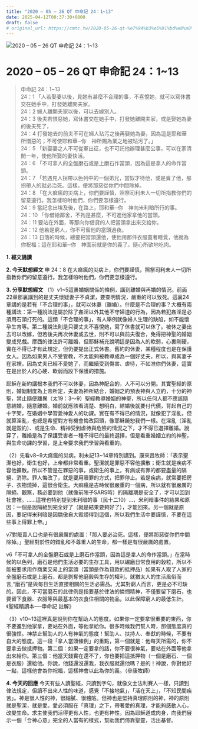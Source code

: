 ```yaml
---
title: "2020 – 05 – 26 QT 申命記 24：1~13"
date: 2025-04-12T00:37:30+0800
draft: false
# original_url: https://cmtc.tw/2020-05-26-qt-%e7%94%b3%e5%91%bd%e8%a8%98-24%ef%bc%9a113
---
```


![2020 – 05 – 26 QT 申命記 24：1\~13](/images/qt.jpg   "2020 – 05 – 26 QT 申命記 24：1\~13")

# 2020 – 05 – 26 QT 申命記 24：1\~13

> 申命記 24：1\~13  
> 24：1 「人若娶妻以後，見她有甚麼不合理的事，不喜悅她，就可以寫休書交在她手中，打發她離開夫家。  
> 24：2 婦人離開夫家以後，可以去嫁別人。  
> 24：3 後夫若恨惡她，寫休書交在她手中，打發她離開夫家，或是娶她為妻的後夫死了，  
> 24：4 打發她去的前夫不可在婦人玷污之後再娶她為妻，因為這是耶和華所憎惡的；不可使耶和華─你　神所賜為業之地被玷污了。」  
> 24：5 「新娶妻之人不可從軍出征，也不可託他辦理甚麼公事，可以在家清閒一年，使他所娶的妻快活。  
> 24：6 「不可拿人的全盤磨石或是上磨石作當頭，因為這是拿人的命作當頭。  
> 24：7 「若遇見人拐帶以色列中的一個弟兄，當奴才待他，或是賣了他，那拐帶人的就必治死。這樣，便將那惡從你們中間除掉。  
> 24：8 「在大痲瘋的災病上，你們要謹慎，照祭司利未人一切所指教你們的留意遵行。我怎樣吩咐他們，你們要怎樣遵行。  
> 24：9 當記念出埃及後，在路上，耶和華─你　神向米利暗所行的事。  
> 24：10 「你借給鄰舍，不拘是甚麼，不可進他家拿他的當頭。  
> 24：11 要站在外面，等那向你借貸的人把當頭拿出來交給你。  
> 24：12 他若是窮人，你不可留他的當頭過夜。  
> 24：13 日落的時候，總要把當頭還他，使他用那件衣服蓋著睡覺，他就為你祝福；這在耶和華─你　神面前就是你的義了。隨心所欲地吃肉。

**1. 經文誦讀**

**2.  今天默想經文**
申 24：8 在大痲瘋的災病上，你們要謹慎，照祭司利未人一切所指教你們的留意遵行。我怎樣吩咐他們，你們要怎樣遵行。

**3. 分享默想經文**
（1）v1\~5這裏婚姻關係的條例，講到離婚與再婚的情況。前面22章那裏講到的是丈夫懷疑妻子不貞潔，要查明情況，嚴重的可以致死。這裏24章講的是若有「不合理的事」，就可以休妻（離婚）。什麼是不合理的事？大概有兩種講法：第一種說法是屬於除了姦淫以外其他不守婦道的行為，因為若犯姦淫是必須用石頭打死的。這類「不合理的事」，有人舉例就像婦人生理的缺陷，如不能懷孕生育等。第二種說法則是只要丈夫不喜悅她，寫了休書就可以休了。被休之妻出去可以改嫁，但若後夫再次休妻或去世，則不可以與前夫復合，免得把神聖的婚姻變成兒戲。摩西的律法許可離婚，但耶穌補充說明這是因為人的軟弱，心裏剛硬，實在不得已才有此規定，但仍要提出正式休書。舊約的休妻，某種程度也是在保護女人。因為如果男人不受管教，不太能夠被教導成為一個好丈夫，所以，與其妻子在家裡，因為丈夫已經不愛她了，而繼續受到傷害、虐待，不如准你們休妻，這實在是出於人的心硬、軟弱而設下保護的措施。

耶穌在新約講根本我們不可以休妻，因為神配合的，人不可以分開。其實聖經的原則，婚姻制度為上帝所定，夫妻為神所結合，婚姻之約預表神與人立約，十分的神聖，禁止隨便離異（太19：3～9）聖經教導婚姻的神聖，所以任何人都不應該隨意結婚，隨意離婚。婚前就應該看清楚、想明白，結婚後就要付代價，背起自己的十字架，在婚姻中學習愛神愛人的功課。實在有不得已的情況，就像犯了淫亂，但就算淫亂，也總是希望對方有機會悔改回頭，像耶穌饒恕我們一樣。在淫亂（淫亂就是毀約）、或是生命、精神受到虐待與危險的情況之下，才不得已選擇離婚。說穿了，離婚是為了保護受害者一種不得已的最終選擇，但是看重婚姻立約的神聖，與生命功課的學習，是上帝要求我們學習與看重的。

（2）先看v8\~9大痲瘋的災病，利未記13\~14章特別講到。康來昌牧師：「表示聖潔也好，衛生也好，上帝都非常看重。聖潔就是罪惡不容他擴散；衛生就是疾病不容他擴散。所以不管是在罪惡的事，或衛生的事上，有病或有罪的都要盡量的隔絕、消除。罪人悔改了，就是要用贖罪的方式，把罪停止。若是疾病，就常要把房子、衣物燒掉，這很合衛生。大痲瘋是古時候很嚴重的一個病，所以就有很嚴厲的隔絕、觀察，務必要到他（就像前陣子SARS時）的隔離期是安全了，才可以回到社會裡。……這裡也特別提到米利暗的事（民十二10）…，米利暗事件的結果和原因：一個是說隔絕到完全好了（就是結果要夠好了），才能回來。另一個就是原因，要記得米利暗是因驕傲自大毀謗得到這個，所以我們生活中要謹慎，不要在這些事上得罪上帝。」

v7對販賣人口也是有很嚴厲的處置：「那人要必治死。這樣，便將那惡從你們中間除掉。」聖經對於性的錯亂和不尊重人的生命，都一樣是有很嚴厲的處置。

v6「不可拿人的全盤磨石或是上磨石作當頭，因為這是拿人的命作當頭。」在當時候的以色列，磨石是他們生活必要的生存工具，用以碾磨日常食用的榖粒，所以不能被要求用作商業交易上的當頭（當頭是作為貸款的抵押品）如果有人取了人家的全盤磨石或是上磨石，都是剝奪他磨穀與生存的權利。就猶太人的生活風俗而言,“磨石”是與每日生活直接相關的生活必需品。尤其對窮人而言，更是必不可缺的。因此，不可當磨石的此律例是指要基於律法的憐憫精神，不僅要留下磨石，也要留下食器、衣服等與最基本的衣食住相關的物品，以此保障窮人的最低生計。《聖經精讀本──申命記 註解》

（3）v10\~13這裡真是說到你在幫助人的態度。如果你一定要拿很重要的東西，你不要進到他家拿，要站在外面，等他拿給你。很多時候我們幫人時，那個態度真的很強悍。神禁止幫助人的人有神氣的態度！幫助人、扶持人、奉獻的時候，不要有自大的態度。這一段「拿人當頭條例」的重點，第一個就是：他每天所需的，你不要拿去做抵押物。第二個：如果一定要拿的話，你不要很神氣，要站在外面等他拿出來給你。第三個：他當天錢實在還不了，你也要把這抵押物（一個是磨石、一個是衣服）還給他。你說，他錢還沒還我，我衣服就還他嗎？是的！神說，你對他好一點，這樣他會為你祝福，這樣神會以此為你的義。（參康牧師）

**4. 今天的回應**
今天有些人讀聖經，只讀到字句，就像文士法利賽人一樣，只讀到律法規定，但讀不出來人性的味道，感覺「不接地氣」，「活在天上」，「不知民間疾苦」。神是很人性的神，很細膩、很體貼。但神也是堅持真理原則的神，神的原則就是聖潔，就是愛。愛必須服在「真理」之下，帶著愛的真理，才能夠感動人心，改變生命。求主使我們活得更有人性，也更有神性，因為耶穌道成肉身，向我們展示一個「合神心意」完全的人當有的樣式，幫助我們倚靠聖靈，活出基督。
